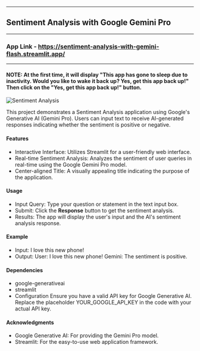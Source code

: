 ------------
## Sentiment Analysis with Google Gemini Pro
------------
### App Link - https://sentiment-analysis-with-gemini-flash.streamlit.app/
----------
#### NOTE: At the first time, it will display "This app has gone to sleep due to inactivity. Would you like to wake it back up? Yes, get this app back up!" Then click on the "Yes, get this app back up!" button.

![Sentiment Analysis](https://github.com/user-attachments/assets/feb17c69-08e6-4a7a-a2d0-26e040579345)

This project demonstrates a Sentiment Analysis application using Google's Generative AI (Gemini Pro). Users can input text to receive AI-generated responses indicating whether the sentiment is positive or negative.

#### Features
+ Interactive Interface: Utilizes Streamlit for a user-friendly web interface.
+ Real-time Sentiment Analysis: Analyzes the sentiment of user queries in real-time using the Google Gemini Pro model.
+ Center-aligned Title: A visually appealing title indicating the purpose of the application.

#### Usage
+ Input Query: Type your question or statement in the text input box.
+ Submit: Click the **Response** button to get the sentiment analysis.
+ Results: The app will display the user's input and the AI's sentiment analysis response.

#### Example
+ Input: I love this new phone!
+ Output:
User: I love this new phone!
Gemini: The sentiment is positive.

#### Dependencies
+ google-generativeai
+ streamlit
+ Configuration
Ensure you have a valid API key for Google Generative AI. Replace the placeholder YOUR_GOOGLE_API_KEY in the code with your actual API key.

#### Acknowledgments
+ Google Generative AI: For providing the Gemini Pro model.
+ Streamlit: For the easy-to-use web application framework.

